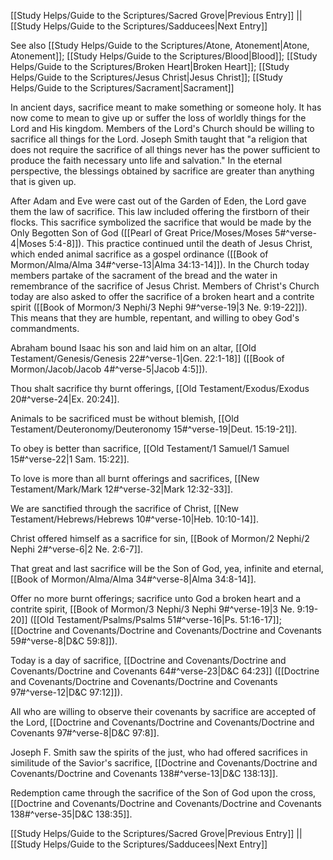 [[Study Helps/Guide to the Scriptures/Sacred Grove|Previous Entry]]  ||  [[Study Helps/Guide to the Scriptures/Sadducees|Next Entry]]

 See also [[Study Helps/Guide to the Scriptures/Atone, Atonement|Atone, Atonement]]; [[Study Helps/Guide to the Scriptures/Blood|Blood]]; [[Study Helps/Guide to the Scriptures/Broken Heart|Broken Heart]]; [[Study Helps/Guide to the Scriptures/Jesus Christ|Jesus Christ]]; [[Study Helps/Guide to the Scriptures/Sacrament|Sacrament]]

 In ancient days, sacrifice meant to make something or someone holy. It has now come to mean to give up or suffer the loss of worldly things for the Lord and His kingdom. Members of the Lord's Church should be willing to sacrifice all things for the Lord. Joseph Smith taught that "a religion that does not require the sacrifice of all things never has the power sufficient to produce the faith necessary unto life and salvation." In the eternal perspective, the blessings obtained by sacrifice are greater than anything that is given up.

 After Adam and Eve were cast out of the Garden of Eden, the Lord gave them the law of sacrifice. This law included offering the firstborn of their flocks. This sacrifice symbolized the sacrifice that would be made by the Only Begotten Son of God ([[Pearl of Great Price/Moses/Moses 5#^verse-4|Moses 5:4-8]]). This practice continued until the death of Jesus Christ, which ended animal sacrifice as a gospel ordinance ([[Book of Mormon/Alma/Alma 34#^verse-13|Alma 34:13-14]]). In the Church today members partake of the sacrament of the bread and the water in remembrance of the sacrifice of Jesus Christ. Members of Christ's Church today are also asked to offer the sacrifice of a broken heart and a contrite spirit ([[Book of Mormon/3 Nephi/3 Nephi 9#^verse-19|3 Ne. 9:19-22]]). This means that they are humble, repentant, and willing to obey God's commandments.

 Abraham bound Isaac his son and laid him on an altar, [[Old Testament/Genesis/Genesis 22#^verse-1|Gen. 22:1-18]] ([[Book of Mormon/Jacob/Jacob 4#^verse-5|Jacob 4:5]]).

 Thou shalt sacrifice thy burnt offerings, [[Old Testament/Exodus/Exodus 20#^verse-24|Ex. 20:24]].

 Animals to be sacrificed must be without blemish, [[Old Testament/Deuteronomy/Deuteronomy 15#^verse-19|Deut. 15:19-21]].

 To obey is better than sacrifice, [[Old Testament/1 Samuel/1 Samuel 15#^verse-22|1 Sam. 15:22]].

 To love is more than all burnt offerings and sacrifices, [[New Testament/Mark/Mark 12#^verse-32|Mark 12:32-33]].

 We are sanctified through the sacrifice of Christ, [[New Testament/Hebrews/Hebrews 10#^verse-10|Heb. 10:10-14]].

 Christ offered himself as a sacrifice for sin, [[Book of Mormon/2 Nephi/2 Nephi 2#^verse-6|2 Ne. 2:6-7]].

 That great and last sacrifice will be the Son of God, yea, infinite and eternal, [[Book of Mormon/Alma/Alma 34#^verse-8|Alma 34:8-14]].

 Offer no more burnt offerings; sacrifice unto God a broken heart and a contrite spirit, [[Book of Mormon/3 Nephi/3 Nephi 9#^verse-19|3 Ne. 9:19-20]] ([[Old Testament/Psalms/Psalms 51#^verse-16|Ps. 51:16-17]]; [[Doctrine and Covenants/Doctrine and Covenants/Doctrine and Covenants 59#^verse-8|D&C 59:8]]).

 Today is a day of sacrifice, [[Doctrine and Covenants/Doctrine and Covenants/Doctrine and Covenants 64#^verse-23|D&C 64:23]] ([[Doctrine and Covenants/Doctrine and Covenants/Doctrine and Covenants 97#^verse-12|D&C 97:12]]).

 All who are willing to observe their covenants by sacrifice are accepted of the Lord, [[Doctrine and Covenants/Doctrine and Covenants/Doctrine and Covenants 97#^verse-8|D&C 97:8]].

 Joseph F. Smith saw the spirits of the just, who had offered sacrifices in similitude of the Savior's sacrifice, [[Doctrine and Covenants/Doctrine and Covenants/Doctrine and Covenants 138#^verse-13|D&C 138:13]].

 Redemption came through the sacrifice of the Son of God upon the cross, [[Doctrine and Covenants/Doctrine and Covenants/Doctrine and Covenants 138#^verse-35|D&C 138:35]].

[[Study Helps/Guide to the Scriptures/Sacred Grove|Previous Entry]]  ||  [[Study Helps/Guide to the Scriptures/Sadducees|Next Entry]]